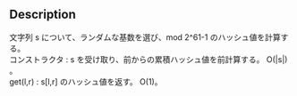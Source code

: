 ## Description
文字列 s について、ランダムな基数を選び、mod 2^61-1 のハッシュ値を計算する。  
コンストラクタ : s を受け取り、前からの累積ハッシュ値を前計算する。 O(|s|) 。  
get(l,r) : s[l,r] のハッシュ値を返す。 O(1)。  